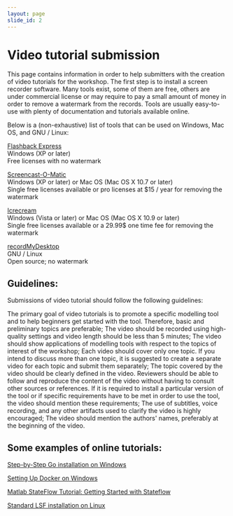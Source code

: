 ```yaml
--- 
layout: page 
slide_id: 2 
---
```



# Video tutorial submission
 

This page contains information in order to help submitters with the creation of video tutorials for the workshop. The first step is to install a screen recorder software. Many tools exist, some of them are free, others are under commercial license or may require to pay a small amount of money in order to remove a watermark from the records. Tools are usually easy-to-use with plenty of documentation and tutorials available online.

 

Below is a (non-exhaustive) list of tools that can be used on Windows, Mac OS, and GNU / Linux:

 

[Flashback Express](https://www.flashbackrecorder.com/express/) <br /> 
Windows (XP or later) <br />
Free licenses with no watermark <br />
 
[Screencast-O-Matic](https://screencast-o-matic.com/) <br />
Windows (XP or later) or Mac OS (Mac OS X 10.7 or later) <br />
Single free licenses available or pro licenses at $15 / year for removing the watermark <br />
 
[Icrecream](https://icecreamapps.com/Screen-Recorder/) <br />
Windows (Vista or later) or Mac OS (Mac OS X 10.9 or later) <br />
Single free licenses available or a 29.99$ one time fee for removing the watermark <br />
 
[recordMyDesktop](http://recordmydesktop.sourceforge.net/) <br />
GNU / Linux  <br />
Open source; no watermark<br />

 

## Guidelines:
 

Submissions of video tutorial should follow the following guidelines:

The primary goal of video tutorials is to promote a specific modelling tool and to help beginners get started with the tool. Therefore, basic and preliminary topics are preferable;
The video should be recorded using high-quality settings and video length should be less than 5 minutes;
The video should show applications of modelling tools with respect to the topics of interest of the workshop;
Each video should cover only one topic. If you intend to discuss more than one topic, it is suggested to create a separate video for each topic and submit them separately;
The topic covered by the video should be clearly defined in the video. Reviewers should be able to follow and reproduce the content of the video without having to consult  other sources or references. If it is required to install a particular version of the tool or if specific requirements have to be met in order to use the tool, the video should mention these requirements;
The use of subtitles, voice recording, and any other artifacts used to clarify the video is highly encouraged;
The video should mention the authors' names, preferably at the beginning of the video.
 

## Some examples of online tutorials:
 

[Step-by-Step Go installation on Windows](https://www.youtube.com/watch?v=_b-9kcq-xmA)

 
[Setting Up Docker on Windows](https://www.youtube.com/watch?v=S7NVloq0EBc)

 
[Matlab StateFlow Tutorial: Getting Started with Stateflow](https://www.youtube.com/watch?v=XpQ2osUE4v4)

 
[Standard LSF installation on Linux](https://www.youtube.com/watch?v=RWRsWPyO-1A)
